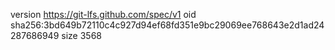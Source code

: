 version https://git-lfs.github.com/spec/v1
oid sha256:3bd649b72110c4c927d94ef68fd351e9bc29069ee768643e2d1ad24287686949
size 3568
